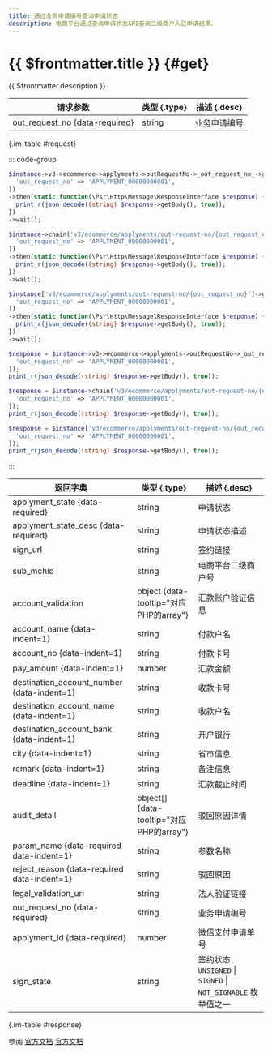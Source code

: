```yaml
---
title: 通过业务申请编号查询申请状态
description: 电商平台通过查询申请状态API查询二级商户入驻申请结果。
---
```


# {{ $frontmatter.title }} {#get}

{{ $frontmatter.description }}

| 请求参数 | 类型 {.type} | 描述 {.desc}
| --- | --- | ---
| out_request_no {data-required} | string | 业务申请编号

{.im-table #request}

::: code-group

```php [异步纯链式]
$instance->v3->ecommerce->applyments->outRequestNo->_out_request_no_->getAsync([
  'out_request_no' => 'APPLYMENT_00000000001',
])
->then(static function(\Psr\Http\Message\ResponseInterface $response) {
  print_r(json_decode((string) $response->getBody(), true));
})
->wait();
```

```php [异步声明式]
$instance->chain('v3/ecommerce/applyments/out-request-no/{out_request_no}')->getAsync([
  'out_request_no' => 'APPLYMENT_00000000001',
])
->then(static function(\Psr\Http\Message\ResponseInterface $response) {
  print_r(json_decode((string) $response->getBody(), true));
})
->wait();
```

```php [异步属性式]
$instance['v3/ecommerce/applyments/out-request-no/{out_request_no}']->getAsync([
  'out_request_no' => 'APPLYMENT_00000000001',
])
->then(static function(\Psr\Http\Message\ResponseInterface $response) {
  print_r(json_decode((string) $response->getBody(), true));
})
->wait();
```

```php [同步纯链式]
$response = $instance->v3->ecommerce->applyments->outRequestNo->_out_request_no_->get([
  'out_request_no' => 'APPLYMENT_00000000001',
]);
print_r(json_decode((string) $response->getBody(), true));
```

```php [同步声明式]
$response = $instance->chain('v3/ecommerce/applyments/out-request-no/{out_request_no}')->get([
  'out_request_no' => 'APPLYMENT_00000000001',
]);
print_r(json_decode((string) $response->getBody(), true));
```

```php [同步属性式]
$response = $instance['v3/ecommerce/applyments/out-request-no/{out_request_no}']->get([
  'out_request_no' => 'APPLYMENT_00000000001',
]);
print_r(json_decode((string) $response->getBody(), true));
```

:::

| 返回字典 | 类型 {.type} | 描述 {.desc}
| --- | --- | ---
| applyment_state {data-required}| string | 申请状态
| applyment_state_desc {data-required}| string | 申请状态描述
| sign_url | string | 签约链接
| sub_mchid | string | 电商平台二级商户号
| account_validation | object {data-tooltip="对应PHP的array"} | 汇款账户验证信息
| account_name {data-indent=1} | string | 付款户名
| account_no {data-indent=1} | string | 付款卡号
| pay_amount {data-indent=1} | number | 汇款金额
| destination_account_number {data-indent=1} | string | 收款卡号
| destination_account_name {data-indent=1} | string | 收款户名
| destination_account_bank {data-indent=1} | string | 开户银行
| city {data-indent=1} | string | 省市信息
| remark {data-indent=1} | string | 备注信息
| deadline {data-indent=1} | string | 汇款截止时间
| audit_detail | object[] {data-tooltip="对应PHP的array"} | 驳回原因详情
| param_name {data-required data-indent=1} | string | 参数名称
| reject_reason {data-required data-indent=1} | string | 驳回原因
| legal_validation_url | string | 法人验证链接
| out_request_no {data-required}| string | 业务申请编号
| applyment_id {data-required}| number | 微信支付申请单号
| sign_state | string | 签约状态<br/>`UNSIGNED` \| `SIGNED` \| `NOT_SIGNABLE` 枚举值之一

{.im-table #response}

参阅 [官方文档](https://pay.weixin.qq.com/wiki/doc/apiv3/wxpay/ecommerce/applyments/chapter3_2.shtml) [官方文档](https://pay.weixin.qq.com/docs/partner/apis/ecommerce-merchant-application/applyment/get-state-by-out-request-no.html)
